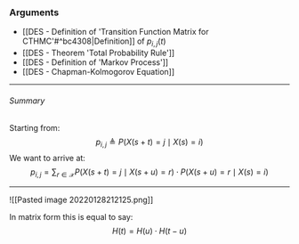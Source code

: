 ### Arguments
- [[DES - Definition of 'Transition Function Matrix for CTHMC'#^bc4308|Definition]] of $p_{i,j}(t)$
- [[DES - Theorem 'Total Probability Rule']]
- [[DES - Definition of 'Markov Process']]
- [[DES - Chapman-Kolmogorov Equation]]

---
###### Summary
Starting from:
$$
p_{i,j} \triangleq P(X(s+t) = j \mid X(s) = i)
$$
We want to arrive at:
$$
p_{i,j} = \sum_{r \in \mathcal{X}} P(X(s+t) = j \mid X(s+u) = r) \cdot P(X(s+u) = r \mid X(s) = i)
$$

---
![[Pasted image 20220128212125.png]]

In matrix form this is equal to say:
$$
H(t) = H(u) \cdot H(t-u)
$$